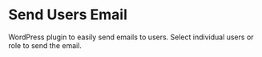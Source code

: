 # Send Users Email
WordPress plugin to easily send emails to users. Select individual users or role to send the email. 